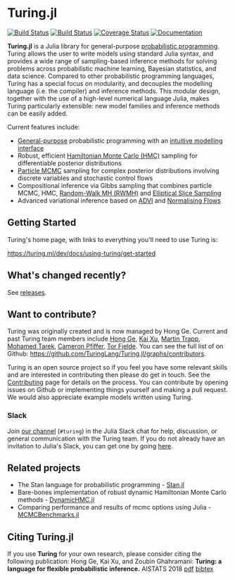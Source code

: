 # Turing.jl

[![Build Status](https://travis-ci.org/TuringLang/Turing.jl.svg?branch=master)](https://travis-ci.org/TuringLang/Turing.jl)
[![Build Status](https://github.com/TuringLang/Turing.jl/workflows/Turing-CI/badge.svg)](https://github.com/TuringLang/Turing.jl/actions?query=workflow%3ATuring-CI+branch%3Amaster)
[![Coverage Status](https://coveralls.io/repos/github/yebai/Turing.jl/badge.svg?branch=master)](https://coveralls.io/github/yebai/Turing.jl?branch=master)
[![Documentation](https://img.shields.io/badge/doc-latest-blue.svg)](https://turing.ml/dev/docs/using-turing/)

**Turing.jl** is a Julia library for general-purpose [probabilistic programming](https://en.wikipedia.org/wiki/Probabilistic_programming_language). Turing allows the user to write models using standard Julia syntax, and provides a wide range of sampling-based inference methods for solving problems across probabilistic machine learning, Bayesian statistics, and data science. Compared to other probabilistic programming languages, Turing has a special focus on modularity, and decouples the modelling language (i.e. the compiler) and inference methods. This modular design, together with the use of a high-level numerical language Julia, makes Turing particularly extensible: new model families and inference methods can be easily added.

Current features include:

- [General-purpose](https://turing.ml/dev/tutorials/6-infinitemixturemodel/) probabilistic programming with an [intuitive modelling interface](https://turing.ml/dev/tutorials/0-introduction/)
- Robust, efficient [Hamiltonian Monte Carlo (HMC)](https://github.com/TuringLang/AdvancedHMC.jl) sampling for differentiable posterior distributions
- [Particle MCMC](https://github.com/TuringLang/AdvancedPS.jl) sampling for complex posterior distributions involving discrete variables and stochastic control flows
- Compositional inference via Gibbs sampling that combines particle MCMC, HMC, [Random-Walk MH (RWMH)](https://github.com/TuringLang/AdvancedMH.jl) and [Elliptical Slice Sampling](https://github.com/TuringLang/Turing.jl/blob/master/src/inference/ess.jl)
- Advanced variational inference based on [ADVI](https://github.com/TuringLang/AdvancedVI.jl) and [Normalising Flows](https://github.com/TuringLang/Bijectors.jl)

## Getting Started

Turing's home page, with links to everything you'll need to use Turing is:

https://turing.ml/dev/docs/using-turing/get-started


## What's changed recently?

See [releases](https://github.com/TuringLang/Turing.jl/releases).

## Want to contribute?

Turing was originally created and is now managed by Hong Ge. Current and past Turing team members include [Hong Ge](http://mlg.eng.cam.ac.uk/hong/), [Kai Xu](http://mlg.eng.cam.ac.uk/?portfolio=kai-xu), [Martin Trapp](http://martint.blog), [Mohamed Tarek](https://github.com/mohamed82008), [Cameron Pfiffer](https://business.uoregon.edu/faculty/cameron-pfiffer), [Tor Fjelde](http://retiredparkingguard.com/about.html).
You can see the full list of on Github: https://github.com/TuringLang/Turing.jl/graphs/contributors.

Turing is an open source project so if you feel you have some relevant skills and are interested in contributing then please do get in touch. See the [Contributing](http://turing.ml/docs/contributing/) page for details on the process. You can contribute by opening issues on Github or implementing things yourself and making a pull request. We would also appreciate example models written using Turing.

### Slack

Join [our channel](https://julialang.slack.com/messages/turing/) (`#turing`) in the Julia Slack chat for help, discussion, or general communication with the Turing team. If you do not already have an invitation to Julia's Slack, you can get one by going [here](https://slackinvite.julialang.org/).

## Related projects
- The Stan language for probabilistic programming - [Stan.jl](https://github.com/StanJulia/Stan.jl)
- Bare-bones implementation of robust dynamic Hamiltonian Monte Carlo methods - [DynamicHMC.jl](https://github.com/tpapp/DynamicHMC.jl)
- Comparing performance and results of mcmc options using Julia - [MCMCBenchmarks.jl](https://github.com/StatisticalRethinkingJulia/MCMCBenchmarks.jl)

## Citing Turing.jl ##
If you use **Turing** for your own research, please consider citing the following publication: Hong Ge, Kai Xu, and Zoubin Ghahramani: **Turing: a language for flexible probabilistic inference.** AISTATS 2018 [pdf](http://proceedings.mlr.press/v84/ge18b.html) [bibtex](https://github.com/TuringLang/Turing.jl/blob/master/CITATION.bib)

